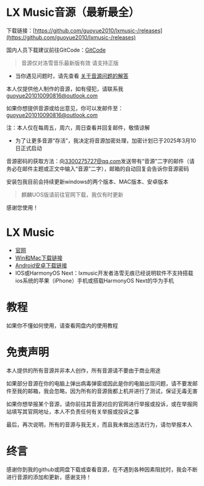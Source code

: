 # LX Music音源（最新最全）
下载链接：[https://github.com/guoyue2010/lxmusic-/releases](https://github.com/guoyue2010/lxmusic-/releases)

国内人员下载建议前往GitCode：[GitCode](https://gitcode.com/guoyue2010/lxmusic-)
> 音源仅对洛雪音乐最新版有效
> 请支持正版

- 当你遇见问题时，请先查看
[关于音源问题的解答](https://github.com/guoyue2010/lxmusic-/releases/tag/%E5%AF%B9%E4%BA%8E%E9%9F%B3%E6%BA%90%E9%97%AE%E9%A2%98%E7%9A%84%E8%A7%A3%E7%AD%94)

本人仅提供他人制作的音源，如有侵犯，请联系我 [guoyue201010090816@outlook.com](mailto:guoyue201010090816@outlook.com)

如果你想提供音源或给出意见，你可以发邮件至：
[guoyue201010090816@outlook.com](mailto:guoyue201010090816@outlook.com)

注：本人仅在每周五，周六，周日查看并回复邮件，敬情谅解

- 为了让更多音源“存活”，我决定将音源加密处理，加密计划已于2025年3月10日正式启动

音源密码的获取方法：向[3300275727@qq.com](mailto:3300275727@qq.com)发送带有“音源”二字的邮件（请务必在邮件主题或正文中输入“音源”二字），邮箱的自动回复会告诉你音源密码

安装包我目前会持续更新windows的两个版本、MAC版本、安卓版本
>麒麟UOS版请前往官网下载，我仅有时更新

感谢您使用！



# LX Music
- [官网](https://lxmusic.toside.cn/)
- [Win和Mac下载链接](https://github.com/lyswhut/lx-music-desktop?tab=readme-ov-file#readme)
- [Android安卓下载链接](https://github.com/lyswhut/lx-music-mobile)
- IOS或HarmonyOS Next：lxmusic开发者洛雪无痕已经说明软件不支持搭载ios系统的苹果（iPhone）手机或搭载HarmonyOS Next的华为手机

# 教程
如果你不懂如何使用，请查看网盘内的使用教程

# 免责声明
本人提供的所有音源并非本人创作，所有音源请不要由于商业用途

如果部分音源在你的电脑上弹出病毒弹窗或因此是你的电脑出现问题，请不要发邮件至我的邮箱，我会忽略，因为所有的音源我都上机并进行了测试，保证无毒无害

如果你想举报某个音源，请你前往其音源对应的官网进行举报或投诉，或在举报网站填写其官网地址，本人不负责任何有关举报或投诉之事

最后，再次说明，所有的音源与我无关，而且我未做出违法行为，请勿举报本人

# 终言
感谢你到我的github或网盘下载或查看音源，在不遇到各种因素阻扰时，我会不断进行音源的添加和更新，感谢支持！

